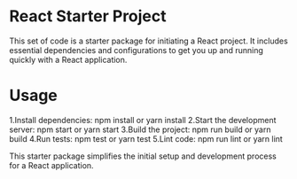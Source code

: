 # React Starter Project

This set of code is a starter package for initiating a React project. It includes essential dependencies and configurations to get you up and running quickly with a React application.

# Usage

1.Install dependencies: npm install or yarn install
2.Start the development server: npm start or yarn start
3.Build the project: npm run build or yarn build
4.Run tests: npm test or yarn test
5.Lint code: npm run lint or yarn lint

This starter package simplifies the initial setup and development process for a React application.
